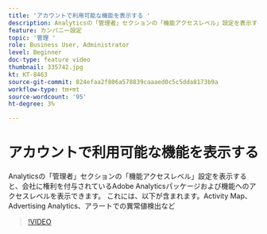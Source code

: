 ```yaml
---
title: 'アカウントで利用可能な機能を表示する '
description: Analyticsの「管理者」セクションの「機能アクセスレベル」設定を表示すると、会社に権利を付与されているAdobe Analyticsパッケージおよび機能へのアクセスレベルを表示できます。 これには、Activity Map、Advertising Analytics、アラートでの異常値検出などが含まれます。
feature: カンパニー設定
topic: '管理 '
role: Business User, Administrator
level: Beginner
doc-type: feature video
thumbnail: 335742.jpg
kt: KT-8463
source-git-commit: 824efaa2f806a578839caaaed0c5c5dda8173b9a
workflow-type: tm+mt
source-wordcount: '95'
ht-degree: 3%

---
```



# アカウントで利用可能な機能を表示する

Analyticsの「管理者」セクションの「機能アクセスレベル」設定を表示すると、会社に権利を付与されているAdobe Analyticsパッケージおよび機能へのアクセスレベルを表示できます。 これには、以下が含まれます。Activity Map、Advertising Analytics、アラートでの異常値検出など


>[!VIDEO](https://video.tv.adobe.com/v/335742/?quality=12&learn=on)
